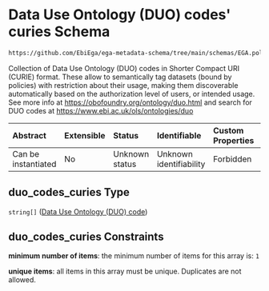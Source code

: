 # Data Use Ontology (DUO) codes' curies Schema

```txt
https://github.com/EbiEga/ega-metadata-schema/tree/main/schemas/EGA.policy.json#/properties/duo_codes_curies
```

Collection of Data Use Ontology (DUO) codes in Shorter Compact URI (CURIE) format. These allow to semantically tag datasets (bound by policies) with restriction about their usage, making them discoverable automatically based on the authorization level of users, or intended usage. See more info at <https://obofoundry.org/ontology/duo.html> and search for DUO codes at <https://www.ebi.ac.uk/ols/ontologies/duo>

| Abstract            | Extensible | Status         | Identifiable            | Custom Properties | Additional Properties | Access Restrictions | Defined In                                                                   |
| :------------------ | :--------- | :------------- | :---------------------- | :---------------- | :-------------------- | :------------------ | :--------------------------------------------------------------------------- |
| Can be instantiated | No         | Unknown status | Unknown identifiability | Forbidden         | Forbidden             | none                | [EGA.policy.json\*](../../../schemas/EGA.policy.json "open original schema") |

## duo\_codes\_curies Type

`string[]` ([Data Use Ontology (DUO) code](ega-16-properties-data-use-ontology-duo-codes-curies-data-use-ontology-duo-code.md))

## duo\_codes\_curies Constraints

**minimum number of items**: the minimum number of items for this array is: `1`

**unique items**: all items in this array must be unique. Duplicates are not allowed.
